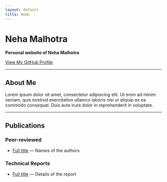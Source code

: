 ```yaml
---
layout: default
title: Home
---
```


# Neha Malhotra

**Personal website of Neha Malhotra**

[View My GitHub Profile](https://github.com/yourusername)

---

## About Me
Lorem ipsum dolor sit amet, consectetur adipiscing elit. Ut enim ad minim veniam, quis nostrud exercitation ullamco laboris nisi ut aliquip ex ea commodo consequat. Duis aute irure dolor in reprehenderit in voluptate.

---

## Publications

### Peer-reviewed
- [Full title](#) — Names of the authors

### Technical Reports
- [Full title](#) — Details of the report
